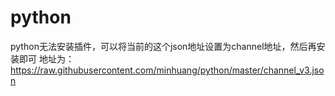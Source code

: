 # python
python无法安装插件，可以将当前的这个json地址设置为channel地址，然后再安装即可
地址为：https://raw.githubusercontent.com/minhuang/python/master/channel_v3.json
